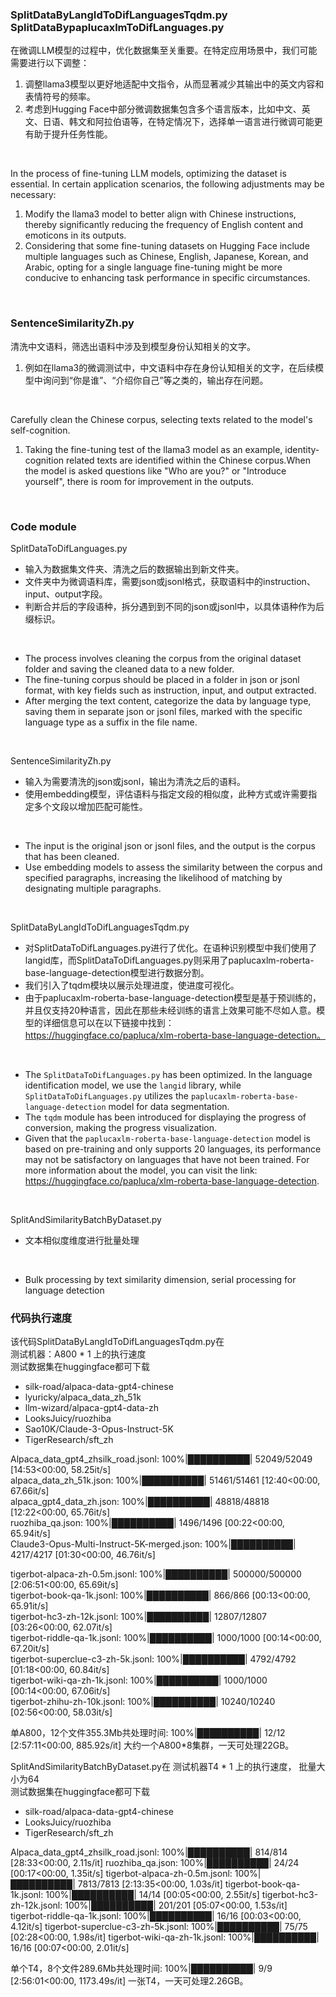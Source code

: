 ### SplitDataByLangIdToDifLanguagesTqdm.py SplitDataBypaplucaxlmToDifLanguages.py
在微调LLM模型的过程中，优化数据集至关重要。在特定应用场景中，我们可能需要进行以下调整：</br>
1. 调整llama3模型以更好地适配中文指令，从而显著减少其输出中的英文内容和表情符号的频率。
2. 考虑到Hugging Face中部分微调数据集包含多个语言版本，比如中文、英文、日语、韩文和阿拉伯语等，在特定情况下，选择单一语言进行微调可能更有助于提升任务性能。
</br>

In the process of fine-tuning LLM models, optimizing the dataset is essential. In certain application scenarios, the following adjustments may be necessary:
1. Modify the llama3 model to better align with Chinese instructions, thereby significantly reducing the frequency of English content and emoticons in its outputs.
2. Considering that some fine-tuning datasets on Hugging Face include multiple languages such as Chinese, English, Japanese, Korean, and Arabic, opting for a single language fine-tuning might be more conducive to enhancing task performance in specific circumstances.
</br>

### SentenceSimilarityZh.py
清洗中文语料，筛选出语料中涉及到模型身份认知相关的文字。</br>
1. 例如在llama3的微调测试中，中文语料中存在身份认知相关的文字，在后续模型中询问到“你是谁”、“介绍你自己”等之类的，输出存在问题。
</br>

Carefully clean the Chinese corpus, selecting texts related to the model's self-cognition.</br>
1. Taking the fine-tuning test of the llama3 model as an example, identity-cognition related texts are identified within the Chinese corpus.When the model is asked questions like "Who are you?" or "Introduce yourself", there is room for improvement in the outputs.
</br>

### Code module
SplitDataToDifLanguages.py</br>
- 输入为数据集文件夹、清洗之后的数据输出到新文件夹。
- 文件夹中为微调语料库，需要json或jsonl格式，获取语料中的instruction、input、output字段。
- 判断合并后的字段语种，拆分遇到到不同的json或jsonl中，以具体语种作为后缀标识。
</br>

- The process involves cleaning the corpus from the original dataset folder and saving the cleaned data to a new folder.
- The fine-tuning corpus should be placed in a folder in json or jsonl format, with key fields such as instruction, input, and output extracted.
- After merging the text content, categorize the data by language type, saving them in separate json or jsonl files, marked with the specific language type as a suffix in the file name.
</br>

SentenceSimilarityZh.py</br>
- 输入为需要清洗的json或jsonl，输出为清洗之后的语料。
- 使用embedding模型，评估语料与指定文段的相似度，此种方式或许需要指定多个文段以增加匹配可能性。
</br>

- The input is the original json or jsonl files, and the output is the corpus that has been cleaned.
- Use embedding models to assess the similarity between the corpus and specified paragraphs, increasing the likelihood of matching by designating multiple paragraphs.
</br>

SplitDataByLangIdToDifLanguagesTqdm.py</br>
- 对SplitDataToDifLanguages.py进行了优化。在语种识别模型中我们使用了langid库，而SplitDataToDifLanguages.py则采用了paplucaxlm-roberta-base-language-detection模型进行数据分割。
- 我们引入了tqdm模块以展示处理进度，使进度可视化。
- 由于paplucaxlm-roberta-base-language-detection模型是基于预训练的，并且仅支持20种语言，因此在那些未经训练的语言上效果可能不尽如人意。模型的详细信息可以在以下链接中找到：https://huggingface.co/papluca/xlm-roberta-base-language-detection。
</br>

- The `SplitDataToDifLanguages.py` has been optimized. In the language identification model, we use the `langid` library, while `SplitDataToDifLanguages.py` utilizes the `paplucaxlm-roberta-base-language-detection` model for data segmentation.
- The `tqdm` module has been introduced for displaying the progress of conversion, making the progress visualization.
- Given that the `paplucaxlm-roberta-base-language-detection` model is based on pre-training and only supports 20 languages, its performance may not be satisfactory on languages that have not been trained. For more information about the model, you can visit the link: https://huggingface.co/papluca/xlm-roberta-base-language-detection.
</br>

SplitAndSimilarityBatchByDataset.py</br>
- 文本相似度维度进行批量处理
</br>

- Bulk processing by text similarity dimension, serial processing for language detection

### 代码执行速度
该代码SplitDataByLangIdToDifLanguagesTqdm.py在</br>
测试机器：A800 * 1 上的执行速度</br>
测试数据集在huggingface都可下载

- silk-road/alpaca-data-gpt4-chinese
- lyuricky/alpaca_data_zh_51k
- llm-wizard/alpaca-gpt4-data-zh
- LooksJuicy/ruozhiba
- Sao10K/Claude-3-Opus-Instruct-5K
- TigerResearch/sft_zh

Alpaca_data_gpt4_zhsilk_road.jsonl: 100%|██████████| 52049/52049 [14:53<00:00, 58.25it/s]</br>
alpaca_data_zh_51k.json: 100%|██████████| 51461/51461 [12:40<00:00, 67.66it/s]</br>
alpaca_gpt4_data_zh.json: 100%|██████████| 48818/48818 [12:22<00:00, 65.76it/s]</br>
ruozhiba_qa.json: 100%|██████████| 1496/1496 [00:22<00:00, 65.94it/s]</br>
Claude3-Opus-Multi-Instruct-5K-merged.json: 100%|██████████| 4217/4217 [01:30<00:00, 46.76it/s]</br>

tigerbot-alpaca-zh-0.5m.jsonl: 100%|██████████| 500000/500000 [2:06:51<00:00, 65.69it/s]</br>
tigerbot-book-qa-1k.jsonl: 100%|██████████| 866/866 [00:13<00:00, 65.91it/s]</br>
tigerbot-hc3-zh-12k.jsonl: 100%|██████████| 12807/12807 [03:26<00:00, 62.07it/s]</br>
tigerbot-riddle-qa-1k.jsonl: 100%|██████████| 1000/1000 [00:14<00:00, 67.20it/s]</br>
tigerbot-superclue-c3-zh-5k.jsonl: 100%|██████████| 4792/4792 [01:18<00:00, 60.84it/s]</br>
tigerbot-wiki-qa-zh-1k.jsonl: 100%|██████████| 1000/1000 [00:14<00:00, 67.06it/s]</br>
tigerbot-zhihu-zh-10k.jsonl: 100%|██████████| 10240/10240 [02:56<00:00, 58.03it/s]</br>

单A800，12个文件355.3Mb共处理时间: 100%|██████████| 12/12 [2:57:11<00:00, 885.92s/it]
大约一个A800*8集群，一天可处理22GB。



SplitAndSimilarityBatchByDataset.py在
测试机器T4 * 1 上的执行速度， 批量大小为64</br>
测试数据集在huggingface都可下载
- silk-road/alpaca-data-gpt4-chinese
- LooksJuicy/ruozhiba
- TigerResearch/sft_zh

Alpaca_data_gpt4_zhsilk_road.jsonl: 100%|██████████| 814/814 [28:33<00:00,  2.11s/it]
ruozhiba_qa.json: 100%|██████████| 24/24 [00:17<00:00,  1.35it/s]
tigerbot-alpaca-zh-0.5m.jsonl: 100%|██████████| 7813/7813 [2:13:35<00:00,  1.03s/it]
tigerbot-book-qa-1k.jsonl: 100%|██████████| 14/14 [00:05<00:00,  2.55it/s]
tigerbot-hc3-zh-12k.jsonl: 100%|██████████| 201/201 [05:07<00:00,  1.53s/it]
tigerbot-riddle-qa-1k.jsonl: 100%|██████████| 16/16 [00:03<00:00,  4.12it/s]
tigerbot-superclue-c3-zh-5k.jsonl: 100%|██████████| 75/75 [02:28<00:00,  1.98s/it]
tigerbot-wiki-qa-zh-1k.jsonl: 100%|██████████| 16/16 [00:07<00:00,  2.01it/s]

单个T4，8个文件289.6Mb共处理时间: 100%|██████████| 9/9 [2:56:01<00:00, 1173.49s/it]
一张T4，一天可处理2.26GB。
